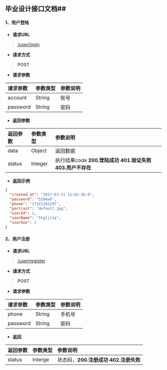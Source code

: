 ## 毕业设计接口文档##

#### 1、用户登陆

- **请求URL**
> [/user/login](http://localhost:8080/Kingbora/user/login)

- **请求方式** 
> **POST**

- **请求参数**
>
 | 请求参数      |     参数类型 |   参数说明   |
| :-------- | :--------| :------ |
| account | String |  账号 |
| password |   String |  密码 |

- **返回参数**
>
| 返回参数      |     参数类型 |   参数说明   |
| :-------- | :--------| :------ |
| data |   Object |  返回数据 |
| status |   Integer |  执行结果code **200.登陆成功 401.验证失败 403.用户不存在**|

- **返回示例**
>    
```json
{
  "created_at": "2017-03-21 11:01:26.0",
  "password": "520kwb",
  "phone": "17321345207",
  "portrait": "default.jpg",
  "userId": 1,
  "userName": "5tgljz1q",
  "userSex": 2
}
```

#### 2、用户注册

- **请求URL**
> [/user/register](http://localhost:8080/Kingbora/user/register)


- **请求方式** 
>**POST**

- **请求参数**
>
| 请求参数      |     参数类型 |   参数说明   |
| :-------- | :--------| :------ |
| phone |   String| 手机号 |
| password | String |  密码 |

- **返回**
>
| 返回参数      |     参数类型 |   参数说明   |
| :-------- | :--------| :------ |
| status |   Interge | 状态码，**200.注册成功 402.注册失败** |
